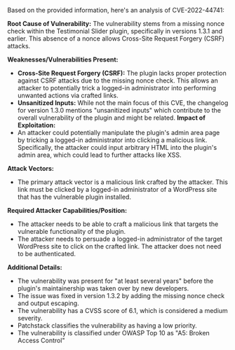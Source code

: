 Based on the provided information, here's an analysis of CVE-2022-44741:

**Root Cause of Vulnerability:**
The vulnerability stems from a missing nonce check within the Testimonial Slider plugin, specifically in versions 1.3.1 and earlier. This absence of a nonce allows Cross-Site Request Forgery (CSRF) attacks.

**Weaknesses/Vulnerabilities Present:**
*   **Cross-Site Request Forgery (CSRF):**  The plugin lacks proper protection against CSRF attacks due to the missing nonce check. This allows an attacker to potentially trick a logged-in administrator into performing unwanted actions via crafted links.
*   **Unsanitized Inputs:** While not the main focus of this CVE, the changelog for version 1.3.0 mentions "unsanitized inputs" which contribute to the overall vulnerability of the plugin and might be related.
**Impact of Exploitation:**
*   An attacker could potentially manipulate the plugin's admin area page by tricking a logged-in administrator into clicking a malicious link. Specifically, the attacker could input arbitrary HTML into the plugin's admin area, which could lead to further attacks like XSS.

**Attack Vectors:**
*   The primary attack vector is a malicious link crafted by the attacker. This link must be clicked by a logged-in administrator of a WordPress site that has the vulnerable plugin installed.

**Required Attacker Capabilities/Position:**
*   The attacker needs to be able to craft a malicious link that targets the vulnerable functionality of the plugin.
*   The attacker needs to persuade a logged-in administrator of the target WordPress site to click on the crafted link. The attacker does not need to be authenticated.

**Additional Details:**

* The vulnerability was present for "at least several years" before the plugin's maintainership was taken over by new developers.
*   The issue was fixed in version 1.3.2 by adding the missing nonce check and output escaping.
*   The vulnerability has a CVSS score of 6.1, which is considered a medium severity.
*   Patchstack classifies the vulnerability as having a low priority.
*   The vulnerability is classified under OWASP Top 10 as "A5: Broken Access Control"